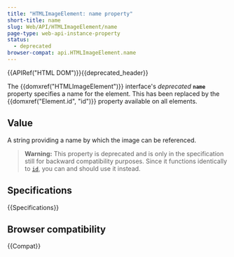 ```yaml
---
title: "HTMLImageElement: name property"
short-title: name
slug: Web/API/HTMLImageElement/name
page-type: web-api-instance-property
status:
  - deprecated
browser-compat: api.HTMLImageElement.name
---
```


{{APIRef("HTML DOM")}}{{deprecated_header}}

The {{domxref("HTMLImageElement")}}
interface's _deprecated_ **`name`** property specifies
a name for the element. This has been replaced by the {{domxref("Element.id", "id")}}
property available on all elements.

## Value

A string providing a name by which the image can be referenced.

> **Warning:** This property is deprecated and is only in the
> specification still for backward compatibility purposes. Since it functions
> identically to [`id`](/en-US/docs/Web/HTML/Global_attributes#id), you can and should use it instead.

## Specifications

{{Specifications}}

## Browser compatibility

{{Compat}}
